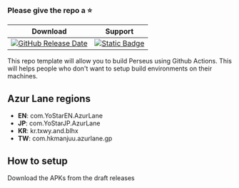 ### Please give the repo a :star:

| Download | Support |
|-------|------|
| [![GitHub Release Date](https://img.shields.io/github/release-date/Alisa-Mikhailovna/AzurLaneJP)](https://github.com/Alisa-Mikhailovna/AzurLaneJP/releases) | [![Static Badge](https://img.shields.io/badge/discord-blue)](https://discord.com/users/1186782391235260517) |

This repo template will allow you to build Perseus using Github Actions. This will helps people who don't want to setup build environments on their machines.

## Azur Lane regions
- **EN**: com.YoStarEN.AzurLane
- **JP**: com.YoStarJP.AzurLane
- **KR**: kr.txwy.and.blhx
- **TW**: com.hkmanjuu.azurlane.gp

## How to setup
Download the APKs from the draft releases
